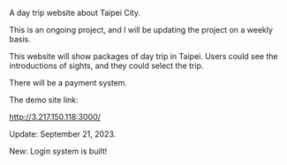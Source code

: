 A day trip website about Taipei City. <br>

This is an ongoing project, and I will be updating the project on a weekly basis. <br>

This website will show packages of day trip in Taipei. Users could see the introductions of sights, and they could select the trip. <br>

There will be a payment system. <br>

The demo site link: <br>

http://3.217.150.118:3000/    <br>

Update: September 21, 2023.  <br>

New: Login system is built! <br>

